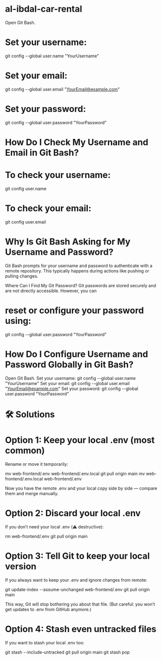 # al-ibdal-car-rental
Open Git Bash.
# Set your username:
   git config --global user.name "YourUsername"
# Set your email:
   git config --global user.email "YourEmail@example.com"
# Set your password:
   git config --global user.password "YourPassword"
# How Do I Check My Username and Email in Git Bash?
# To check your username:
  git config user.name
# To check your email:
  git config user.email
# Why Is Git Bash Asking for My Username and Password?
Git Bash prompts for your username and password to authenticate with a remote repository. This typically happens during actions like pushing or pulling changes.

Where Can I Find My Git Password?
Git passwords are stored securely and are not directly accessible. However, you can 
# reset or configure your password using:

git config --global user.password "YourPassword"
# How Do I Configure Username and Password Globally in Git Bash?
Open Git Bash.
Set your username:
   git config --global user.name "YourUsername"
Set your email:
   git config --global user.email "YourEmail@example.com"
Set your password:
   git config --global user.password "YourPassword"

# 🛠 Solutions
# Option 1: Keep your local .env (most common)

Rename or move it temporarily:

mv web-frontend/.env web-frontend/.env.local
git pull origin main
mv web-frontend/.env.local web-frontend/.env


Now you have the remote .env and your local copy side by side — compare them and merge manually.

# Option 2: Discard your local .env

If you don’t need your local .env (⚠️ destructive):

rm web-frontend/.env
git pull origin main

# Option 3: Tell Git to keep your local version

If you always want to keep your .env and ignore changes from remote:

git update-index --assume-unchanged web-frontend/.env
git pull origin main


This way, Git will stop bothering you about that file.
(But careful: you won’t get updates to .env from GitHub anymore.)

# Option 4: Stash even untracked files

If you want to stash your local .env too:

git stash --include-untracked
git pull origin main
git stash pop
